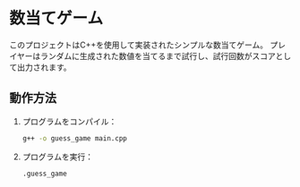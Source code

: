 # 数当てゲーム

このプロジェクトはC++を使用して実装されたシンプルな数当てゲーム。
プレイヤーはランダムに生成された数値を当てるまで試行し、試行回数がスコアとして出力されます。

## **動作方法**

1. プログラムをコンパイル：
   ```bash
   g++ -o guess_game main.cpp
   ```

2. プログラムを実行：
   ```bash
   .guess_game
   ```